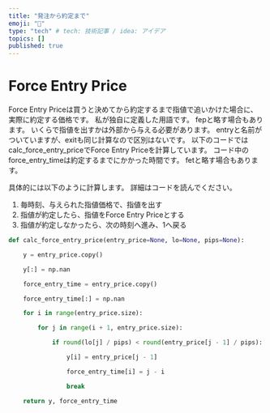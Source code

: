 ```yaml
---
title: "発注から約定まで"
emoji: "🔖"
type: "tech" # tech: 技術記事 / idea: アイデア
topics: []
published: true
---
```


# Force Entry Price

  
Force Entry Priceは買うと決めてから約定するまで指値で追いかけた場合に、実際に約定する価格です。
私が独自に定義した用語です。
fepと略す場合もあります。
いくらで指値を出すかは外部から与える必要があります。
entryと名前がついていますが、exitも同じ計算なので区別はないです。
以下のコードではcalc_force_entry_priceでForce Entry Priceを計算しています。
コード中のforce_entry_timeは約定するまでにかかった時間です。
fetと略す場合もあります。


具体的には以下のように計算します。
詳細はコードを読んでください。

1. 毎時刻、与えられた指値価格で、指値を出す
2. 指値が約定したら、指値をForce Entry Priceとする
3. 指値が約定しなかったら、次の時刻へ進み、1へ戻る

```python
def calc_force_entry_price(entry_price=None, lo=None, pips=None):

    y = entry_price.copy()

    y[:] = np.nan

    force_entry_time = entry_price.copy()

    force_entry_time[:] = np.nan

    for i in range(entry_price.size):

        for j in range(i + 1, entry_price.size):

            if round(lo[j] / pips) < round(entry_price[j - 1] / pips):

                y[i] = entry_price[j - 1]

                force_entry_time[i] = j - i

                break

    return y, force_entry_time
```